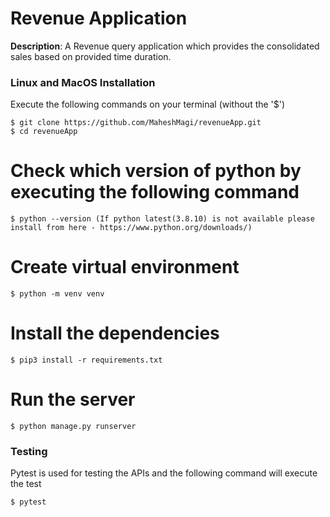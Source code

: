 # Revenue Application

**Description**: A Revenue query application which provides the consolidated sales based on provided time duration.  

### Linux and MacOS Installation
Execute the following commands on your terminal (without the '$')  
```
$ git clone https://github.com/MaheshMagi/revenueApp.git
$ cd revenueApp
```

# Check which version of python by executing the following command 
```
$ python --version (If python latest(3.8.10) is not available please install from here - https://www.python.org/downloads/)
```

# Create virtual environment
```
$ python -m venv venv
```

# Install the dependencies
```
$ pip3 install -r requirements.txt
```

# Run the server
```
$ python manage.py runserver
```

### Testing
Pytest is used for testing the APIs and the following command will execute the test
```
$ pytest
```